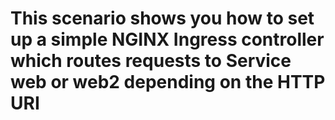 # This scenario shows you how to set up a simple NGINX Ingress controller which routes requests to Service web or web2 depending on the HTTP URI #
